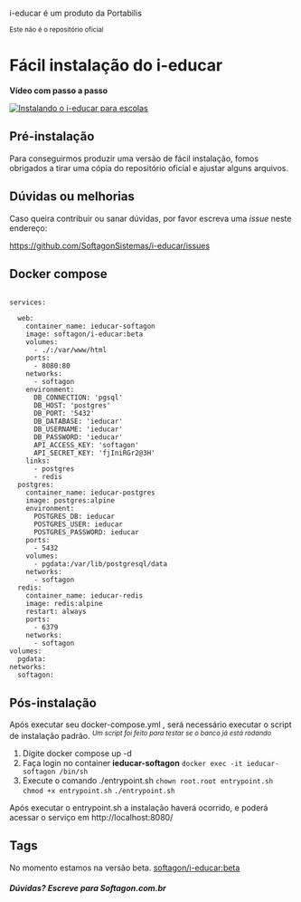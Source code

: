 
i-educar é um produto da Portabilis

<sup>Este não é o repositório oficial</sup>

# Fácil instalação do i-educar

**Vídeo com passo a passo**
 
[![Instalando o i-educar para escolas](https://yt-embed.herokuapp.com/embed?v=V86jn2dOtRw)](https://www.youtube.com/watch?v=V86jn2dOtRw "Software para escolas públicas")
 
## Pré-instalação

Para conseguirmos produzir uma versão de fácil instalação, fomos obrigados a tirar uma cópia do repositório oficial e ajustar alguns arquivos.

## Dúvidas ou melhorias

Caso queira contribuir ou sanar dúvidas, por favor escreva uma *issue* neste endereço:

https://github.com/SoftagonSistemas/i-educar/issues

## Docker compose

```version: '3'

services:

  web:
    container_name: ieducar-softagon
    image: softagon/i-educar:beta
    volumes:
      - ./:/var/www/html
    ports:
      - 8080:80
    networks:
      - softagon
    environment:
      DB_CONNECTION: 'pgsql'
      DB_HOST: 'postgres'
      DB_PORT: '5432'
      DB_DATABASE: 'ieducar'
      DB_USERNAME: 'ieducar'
      DB_PASSWORD: 'ieducar'
      API_ACCESS_KEY: 'softagon'
      API_SECRET_KEY: 'fjIniRGr2@3H'
    links:
      - postgres
      - redis
  postgres:
    container_name: ieducar-postgres
    image: postgres:alpine
    environment:
      POSTGRES_DB: ieducar
      POSTGRES_USER: ieducar
      POSTGRES_PASSWORD: ieducar
    ports:
      - 5432
    volumes:
      - pgdata:/var/lib/postgresql/data
    networks:
      - softagon
  redis:
    container_name: ieducar-redis
    image: redis:alpine
    restart: always
    ports:
      - 6379
    networks:
      - softagon
volumes:
  pgdata:
networks:
  softagon:
```
## Pós-instalação
Após executar seu docker-compose.yml , será necessário executar o script de instalação padrão. 
<sup>*Um script foi feito para testar se o banco já está rodando*</sup>

 1. Digite docker compose up -d
 2. Faça login no container **ieducar-softagon**
		`docker exec -it ieducar-softagon /bin/sh`
 3. Execute o comando ./entrypoint.sh
		`chown root.root entrypoint.sh`
		`chmod +x entrypoint.sh`
		`./entrypoint.sh`

Após executar o entrypoint.sh a instalação haverá ocorrido, e poderá acessar o serviço em http://localhost:8080/ 

## Tags  
No momento estamos na versão beta. 
[softagon/i-educar:beta](https://hub.docker.com/r/softagon/i-educar)

##### Dúvidas? Escreve para  Softagon.com.br
